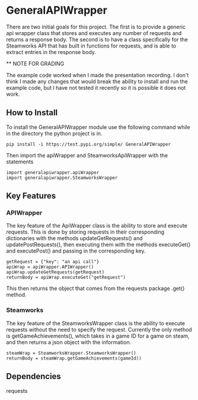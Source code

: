  # GeneralAPIWrapper
There are two initial goals for this project. The first is to provide a generic api wrapper class that stores and executes any number of requests and returns a response body. The second is to have a class specifically for the Steamworks API that has built in functions for requests, and is able to extract entries in the response body.
  
** NOTE FOR GRADING

The example code worked when I made the presentation recording. I don't think I made any changes that would break the ability to install and run the
example code, but I have not tested it recently so it is possible it does not work.

## How to Install
To install the GeneralAPIWrapper module use the following command while in the directory the python project is in.
    
    pip install -i https://test.pypi.org/simple/ GeneralAPIWrapper

Then import the apiWrapper and SteamworksApiWrapper with the statements
    
    import generalapiwrapper.apiWrapper
    import generalapiwrapper.SteamworksWrapper

## Key Features
### APIWrapper
The key feature of the ApiWrapper class is the ability to store and execute requests. This is done by storing requests in their corresponding dictionaries with the methods updateGetRequests() and updatePostRequests(), then executing them with the methods executeGet() and executePost() and passing in the corresponding key.

    getRequest = {"key": "an api call"}
    apiWrap = apiWrapper.APIWrapper()
    apiWrap.updateGetRequests(getRequest)
    returnBody = apiWrap.executeGet("getRequest")
    
This then returns the object that comes from the requests package .get() method.

### Steamworks
The key feature of the SteamworksWrapper class is the ability to execute requests without the need to specify the request. Currently the only method is getGameAchievements(), which takes in a game ID for a game on steam, and then returns a json object with the information.

    steamWrap = SteamworksWrapper.SteamworksWrapper()
    returnBody = steamWrap.getGameAchievements(gameId))


## Dependencies
requests
